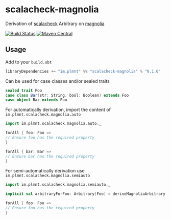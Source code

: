# scalacheck-magnolia
Derivation of [scalacheck](https://github.com/rickynils/scalacheck) Arbitrary on [magnolia](https://github.com/propensive/magnolia)

[![Build Status](https://travis-ci.org/implmnt/scalacheck-magnolia.svg?branch=master)](https://travis-ci.org/implmnt/scalacheck-magnolia)
[![Maven Central](https://maven-badges.herokuapp.com/maven-central/im.plmnt/scalacheck-magnolia_2.12/badge.svg)](https://maven-badges.herokuapp.com/maven-central/im.plmnt/scalacheck-magnolia_2.12)

## Usage

Add to your `build.sbt`
```scala
libraryDependencies += "im.plmnt" %% "scalacheck-magnolia" % "0.1.0"
```

Can be used for case classes and/or sealed traits
```scala
sealed trait Foo
case class Bar(str: String, bool: Boolean) extends Foo
case object Baz extends Foo
```

For automatically derivation, import the content of `im.plmnt.scalacheck.magnolia.auto`
```scala
import im.plmnt.scalacheck.magnolia.auto._

forAll { foo: Foo =>
// Ensure foo has the required property
}

forAll { bar: Bar =>
// Ensure bar has the required property
}
```

For semi-automatically derivation use `im.plmnt.scalacheck.magnolia.semiauto`
```scala
import im.plmnt.scalacheck.magnolia.semiauto._

implicit val arbitraryForFoo: Arbitrary[Foo] = deriveMagnoliaArbitrary[Foo]

forAll { foo: Foo =>
// Ensure foo has the required property
}
```